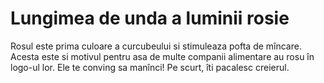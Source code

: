 # Lungimea de unda a luminii rosie

Rosul este prima culoare a curcubeului si stimuleaza pofta de mîncare. Acesta
este si motivul pentru asa de multe companii alimentare au rosu în logo-ul lor.
Ele te conving sa manînci! Pe scurt, îti pacalesc creierul.
